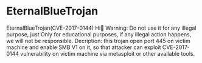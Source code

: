 # EternalBlueTrojan
EternalBlueTrojan(CVE-2017-0144)
Hi👋
Warning: Do not use it for any illegal purpose, just Only for educational purposes, if any illegal action happens, we will not be responsible.
Decription:
this trojan open port 445 on victim machine and enable SMB V1 on it, so that attacker can exploit CVE-2017-0144 vulnerability on victim machine via metasploit or other available tools.
